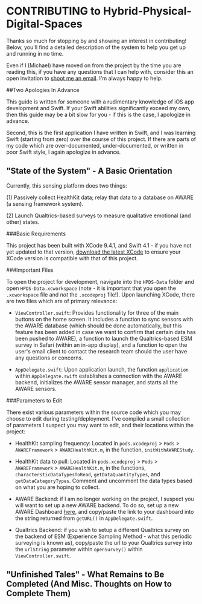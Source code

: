 # CONTRIBUTING to Hybrid-Physical-Digital-Spaces

Thanks so much for stopping by and showing an interest in contributing! Below, you'll find a detailed description of the system to help you get up and running in no time.

Even if I (Michael) have moved on from the project by the time you are reading this, if you have any questions that I can help with, consider this an open invitation to [shoot me an email](mailto:coopermj@stanford.edu). I'm always happy to help.

##Two Apologies In Advance

This guide is written for someone with a rudimentary knowledge of iOS app development and Swift. If your Swift abilities significantly exceed my own, then this guide may be a bit slow for you - if this is the case, I apologize in advance.

Second, this is the first application I have written in Swift, and I was learning Swift (starting from zero) over the course of this project. If there are parts of my code which are over-documented, under-documented, or written in poor Swift style, I again apologize in advance.

## "State of the System" - A Basic Orientation

Currently, this sensing platform does two things:

(1) Passively collect HealthKit data; relay that data to a database on AWARE (a sensing framework system).

(2) Launch Qualtrics-based surveys to measure qualitative emotional (and other) states.

###Basic Requirements

This project has been built with XCode 9.4.1, and Swift 4.1 - if you have not yet updated to that version, [download the latest XCode](https://developer.apple.com/xcode/downloads/) to ensure your XCode version is compatible with that of this project.

###Important Files

To open the project for development, navigate into the `HPDS-Data` folder and open `HPDS-Data.xcworkspace` (note - it is important that you open the `.xcworkspace` file and _not_ the `.xcodeproj` file!). Upon launching XCode, there are two files which are of primary relevance:

- `ViewController.swift`: Provides functionality for three of the main buttons on the home screen. It includes a function to sync sensors with the AWARE database (which should be done automatically, but this feature has been added in case we want to confirm that certain data has been pushed to AWARE), a function to launch the Qualtrics-based ESM survey in Safari (within an in-app display), and a function to open the user's email client to contact the research team should the user have any questions or concerns.

- `AppDelegate.swift`: Upon application launch, the function `application` within `AppDelegate.swift` establishes a connection with the AWARE backend, initializes the AWARE sensor manager, and starts all the AWARE sensors.

###Parameters to Edit

There exist various parameters within the source code which you may choose to edit during testing/deployment. I've compiled a small collection of parameters I suspect you may want to edit, and their locations within the project:

- HealthKit sampling frequency: Located in `pods.xcodeproj` > `Pods` > `AWAREFramework` > `AWAREHealthKit.m`, in the function, `initWithAWAREStudy`.

- HealthKit data to pull: Located in `pods.xcodeproj` > `Pods` > `AWAREFramework` > `AWAREHealthKit.m`, in the functions, `charactersticDataTypesToRead`, `getDataQuantityTypes`, and `getDataCategoryTypes`. Comment and uncomment the data types based on what you are hoping to collect.

- AWARE Backend: if I am no longer working on the project, I suspect you will want to set up a new AWARE backend. To do so, set up a new AWARE Dashboard [here](http://www.awareframework.com), and copy/paste the link to your dashboard into the string returned from `getURL()` in `AppDelegate.swift`.

- Qualtrics Backend: if you wish to setup a different Qualtrics survey on the backend of ESM (Experience Sampling Method - what this periodic surveying is known as), copy/paste the url to your Qualtrics survey into the `urlString` parameter within `openSurvey()` within `ViewController.swift`.

## "Unfinished Tales" - What Remains to Be Completed (And Misc. Thoughts on How to Complete Them)







